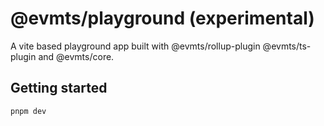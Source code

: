 # @evmts/playground (experimental)

A vite based playground app built with @evmts/rollup-plugin @evmts/ts-plugin and @evmts/core.

## Getting started

```bash
pnpm dev
```
